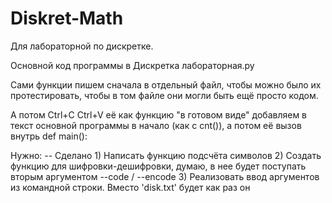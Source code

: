 # Diskret-Math
Для лабораторной по дискретке.

Основной код программы в Дискретка лабораторная.py 

Сами функции пишем сначала в отдельный файл, чтобы можно было их протестировать, чтобы в том файле они могли быть ещё просто кодом.

А потом Ctrl+C Ctrl+V её как функцию "в готовом виде" добавляем в текст основной программы в начало (как с cnt()), а потом её вызов внутрь 
def main():


Нужно:
-- Сделано 1) Написать функцию подсчёта символов 
           2) Создать функцию для шифровки-дешифровки, думаю, в нее будет поступать вторым аргументом --code / --encode
           3) Реализовать ввод аргументов из командной строки. Вместо 'disk.txt' будет как раз он
